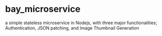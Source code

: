 # bay_microservice
a simple stateless microservice in Nodejs, with three major functionalities; Authentication, JSON patching,  and Image Thumbnail Generation
